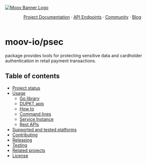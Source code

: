[![Moov Banner Logo](https://user-images.githubusercontent.com/20115216/104214617-885b3c80-53ec-11eb-8ce0-9fc745fb5bfc.png)](https://github.com/moov-io)

<p align="center">
  <a href="https://moov-io.github.io/psec/">Project Documentation</a>
  ·
  <a href="https://moov-io.github.io/psec/api/#overview">API Endpoints</a>
  ·
  <a href="https://slack.moov.io/">Community</a>
  ·
  <a href="https://moov.io/blog/">Blog</a>
  <br>
  <br>
</p>


# moov-io/psec
package provides tools for protecting sensitive data and cardholder authentication in retail payment transactions.

## Table of contents

- [Project status](#project-status)
- [Usage](#usage)
    - [Go library](#go-library)
    - [DUPKT apis](#dupkt-apis)
    - [How to](#how-to)
    - [Command lines](#command-lines)
    - [Service Instance](#service-instance)
    - [Rest APIs](#rest-apis)
- [Supported and tested platforms](#supported-and-tested-platforms)
- [Contributing](#contributing)
- [Releasing](#releasing)
- [Testing](#testing)
- [Related projects](#related-projects)
- [License](#license)

[//]: # (## Project status)

[//]: # ()
[//]: # (Moov dukpt is actively used for validation and debugging. Please star the project if you are interested in its progress. If you have layers above dukpt to simplify tasks, perform business operations, or found bugs we would appreciate an issue or pull request. Thanks!)

[//]: # ()
[//]: # (## Usage)

[//]: # ()
[//]: # (### Go library)

[//]: # ()
[//]: # (This project uses [Go Modules]&#40;https://go.dev/blog/using-go-modules&#41; and Go v1.18 or newer. See [Golang's install instructions]&#40;https://golang.org/doc/install&#41; for help setting up Go. You can download the source code and we offer [tagged and released versions]&#40;https://github.com/moov-io/dupkt/releases/latest&#41; as well. We highly recommend you use a tagged release for production.)

[//]: # ()
[//]: # (```)

[//]: # ($ git@github.com:moov-io/dupkt.git)

[//]: # ()
[//]: # ($ go get -u github.com/moov-io/dupkt)

[//]: # (```)

[//]: # ()
[//]: # (### DUPKT apis)

[//]: # ()
[//]: # (Moov dukpt project supported general utility functions for managing transaction key. The functions divided into two group as aes and des)

[//]: # ()
[//]: # (- Functions for triple data encryption algorithm &#40;des&#41;)

[//]: # (```)

[//]: # (    func DerivationOfInitialKey&#40;bdk, ksn []byte&#41; &#40;[]byte, error&#41;)

[//]: # (    func DeriveCurrentTransactionKey&#40;ik, ksn []byte&#41; &#40;[]byte, error&#41;)

[//]: # (    func EncryptPin&#40;currentKey []byte, pin, pan string, format string&#41; &#40;[]byte, error&#41;)

[//]: # (    func DecryptPin&#40;currentKey, ciphertext []byte, pan string, format string&#41; &#40;string, error&#41;)

[//]: # (    func GenerateMac&#40;currentKey []byte, plainText, action string&#41; &#40;[]byte, error&#41;)

[//]: # (    func EncryptData&#40;currentKey, iv []byte, plainText, action string&#41; &#40;[]byte, error&#41;)

[//]: # (    func DecryptData&#40;currentKey, ciphertext, iv []byte, action string&#41; &#40;string, error&#41;)

[//]: # (```)

[//]: # ()
[//]: # (- Functions for advanced encryption standard &#40;aes&#41;)

[//]: # (```)

[//]: # (    func DerivationOfInitialKey&#40;bdk, kid []byte&#41; &#40;[]byte, error&#41;)

[//]: # (    func DeriveCurrentTransactionKey&#40;ik, ksn []byte&#41; &#40;[]byte, error&#41;)

[//]: # (    func EncryptPin&#40;currentKey, ksn []byte, pin, pan string, keyType string&#41; &#40;[]byte, error&#41;)

[//]: # (    func DecryptPin&#40;currentKey, ksn, ciphertext []byte, pan string, keyType string&#41; &#40;string, error&#41;)

[//]: # (    func GenerateCMAC&#40;currentKey, ksn []byte, plaintext string, keyType string, action string&#41; &#40;[]byte, error&#41;)

[//]: # (    func GenerateHMAC&#40;currentKey, ksn []byte, plaintext string, keyType string, action string&#41; &#40;[]byte, error&#41;)

[//]: # (    func EncryptData&#40;currentKey, ksn, iv []byte, plaintext, keyType, action string&#41; &#40;[]byte, error&#41;)

[//]: # (    func DecryptData&#40;currentKey, ksn, iv, ciphertext []byte, keyType, action string&#41; &#40;string, error&#41;)

[//]: # (```)

[//]: # ()
[//]: # (- Utility function that used to get next key serial number )

[//]: # (```)

[//]: # (    GenerateNextAesKsn&#40;ksn []byte&#41; &#40;[]byte, error&#41;)

[//]: # (```)

[//]: # ()
[//]: # (### How to)

[//]: # ()
[//]: # (First step is to derive initial key in from base derivative key and key serial number &#40;or initial key id&#41;. Base derivative key &#40;BKD&#41; can get from base derivative key id. The package don't specify how to get base derivative key.  )

[//]: # ()
[//]: # (- des)

[//]: # (```)

[//]: # (    ik, err := DerivationOfInitialKey&#40;bdk, ksn&#41;)

[//]: # (    if err != nil {)

[//]: # (        return err)

[//]: # (    })

[//]: # (```)

[//]: # ()
[//]: # (- aes)

[//]: # (```)

[//]: # (    ik, err := DerivationOfInitialKey&#40;bdk, initialKeyID&#41;)

[//]: # (    if err != nil {)

[//]: # (        return err)

[//]: # (    })

[//]: # (```)

[//]: # ()
[//]: # (Second step is to generate transaction key in from generated initial key and key serial number.)

[//]: # ()
[//]: # (```)

[//]: # (    transactionKey, err := DeriveCurrentTransactionKey&#40;ik, ksn&#41;)

[//]: # (    if err != nil {)

[//]: # (        return err)

[//]: # (    })

[//]: # (```)

[//]: # ()
[//]: # (Data &#40;pin, mac, normal data&#41; is encrypted/decrypted using generated initial key and transaction key)

[//]: # ()
[//]: # (- des)

[//]: # (```)

[//]: # (    eryptedPin, err := EncryptPin&#40;transactionKey, pin, pan, FormatVersion&#41;)

[//]: # (    if err != nil {)

[//]: # (        return err)

[//]: # (    })

[//]: # ()
[//]: # (    decryptedPin, err := DecryptPin&#40;transactionKey, encryptedPin, pan, FormatVersion&#41;)

[//]: # (    if err != nil {)

[//]: # (        return err)

[//]: # (    })

[//]: # (```)

[//]: # ()
[//]: # (- aes)

[//]: # (```)

[//]: # (	encPinblock, err := EncryptPin&#40;transactionKey, ksn, pin, pan, KeyAES128Type&#41;)

[//]: # (    if err != nil {)

[//]: # (        return err)

[//]: # (    })

[//]: # ()
[//]: # (	decPinblock, err := DecryptPin&#40;transactionKey, ksn, encPinblock, pan, KeyAES128Type&#41;)

[//]: # (    if err != nil {)

[//]: # (        return err)

[//]: # (    })

[//]: # (```)

[//]: # ()
[//]: # (### Command lines)

[//]: # ()
[//]: # (```)

[//]: # (dukptcli is a tool for both tdes and aes derived unique key per transaction &#40;dukpt&#41; key management.)

[//]: # ()
[//]: # (USAGE)

[//]: # (   dukptcli [-v] [-algorithm] [-ik] [-tk] [-ep] [-dp] [-gm] [-en] [-de])

[//]: # ()
[//]: # (EXAMPLES)

[//]: # (  dukptcli -v          Print the version of dukptcli &#40;Example: v1.0.0&#41;)

[//]: # (  dukptcli -algorithm  Data encryption algorithm &#40;options: des, aes&#41;)

[//]: # (  dukptcli -ik         Derive initial key from base derivative key and key serial number &#40;or initial key id&#41;  )

[//]: # (  dukptcli -tk         Derive transaction key &#40;current transaction key&#41; from initial key and key serial number)

[//]: # (  dukptcli -ep         Encrypt pin block using dukpt transaction key)

[//]: # (  dukptcli -dp         Decrypt pin block using dukpt transaction key)

[//]: # (  dukptcli -gm         Generate mac using dukpt transaction key)

[//]: # (  dukptcli -en         Encrypt data using dukpt transaction key)

[//]: # (  dukptcli -de         Decrypt data using dukpt transaction key)

[//]: # ()
[//]: # (FLAGS)

[//]: # (  -algorithm string)

[//]: # (        data encryption algorithm &#40;options: des, aes&#41; &#40;default "des"&#41;)

[//]: # (  -algorithm.key_type string)

[//]: # (        key type of aes &#40;options: aes128, aes192, aes256 &#40;default "aes128"&#41;)

[//]: # (  -de)

[//]: # (        decrypt data using dukpt transaction key)

[//]: # (  -de.action string)

[//]: # (        request or response action &#40;default "request"&#41;)

[//]: # (  -de.data string)

[//]: # (        encrypted text transformed from plaintext using an encryption algorithm)

[//]: # (  -de.iv string)

[//]: # (        initial vector &#40;not formatted string&#41;)

[//]: # (  -de.ksn string)

[//]: # (        key serial number)

[//]: # (  -de.tk string)

[//]: # (        current transaction key)

[//]: # (  -dp)

[//]: # (        decrypt pin block using dukpt transaction key)

[//]: # (  -dp.format string)

[//]: # (        pin block format &#40;ISO-0, ISO-1, ISO-2, ISO-3, ISO-4, ANSI, ECI1, ECI2, ECI3, ECI4, VISA1, VISA2, VISA3, VISA4&#41;)

[//]: # (  -dp.ksn string)

[//]: # (        key serial number)

[//]: # (  -dp.pan string)

[//]: # (        not formatted pan string)

[//]: # (  -dp.pin string)

[//]: # (        encrypted text transformed from plaintext using an encryption algorithm)

[//]: # (  -dp.tk string)

[//]: # (        current transaction key)

[//]: # (  -en)

[//]: # (        encrypt data using dukpt transaction key)

[//]: # (  -en.action string)

[//]: # (        request or response action &#40;default "request"&#41;)

[//]: # (  -en.data string)

[//]: # (        not formatted request data)

[//]: # (  -en.iv string)

[//]: # (        initial vector &#40;not formatted string&#41;)

[//]: # (  -en.ksn string)

[//]: # (        key serial number)

[//]: # (  -en.tk string)

[//]: # (        current transaction key)

[//]: # (  -ep)

[//]: # (        encrypt pin block using dukpt transaction key)

[//]: # (  -ep.format string)

[//]: # (        pin block format &#40;ISO-0, ISO-1, ISO-2, ISO-3, ISO-4, ANSI, ECI1, ECI2, ECI3, ECI4, VISA1, VISA2, VISA3, VISA4&#41;)

[//]: # (  -ep.ksn string)

[//]: # (        key serial number)

[//]: # (  -ep.pan string)

[//]: # (        not formatted pan string)

[//]: # (  -ep.pin string)

[//]: # (        not formatted pin string)

[//]: # (  -ep.tk string)

[//]: # (        current transaction key)

[//]: # (  -gm)

[//]: # (        generate mac using dukpt transaction key)

[//]: # (  -gm.action string)

[//]: # (        request or response action &#40;default "request"&#41;)

[//]: # (  -gm.data string)

[//]: # (        not formatted request data)

[//]: # (  -gm.ksn string)

[//]: # (        key serial number)

[//]: # (  -gm.tk string)

[//]: # (        current transaction key)

[//]: # (  -gm.type string)

[//]: # (        cmac or hmac style &#40;is valid using aes algorithm&#41; &#40;default "cmac"&#41;)

[//]: # (  -ik)

[//]: # (        derive initial key from base derivative key and key serial number &#40;or initial key id&#41;)

[//]: # (  -ik.bdk string)

[//]: # (        base derivative key)

[//]: # (  -ik.kid string)

[//]: # (        initial key id)

[//]: # (  -ik.ksn string)

[//]: # (        key serial number)

[//]: # (  -tk)

[//]: # (        derive transaction key &#40;current transaction key&#41; from initial key and key serial number)

[//]: # (  -tk.ik string)

[//]: # (        initial key)

[//]: # (  -tk.ksn string)

[//]: # (        key serial number)

[//]: # (  -v    Print dupkt cli version)

[//]: # (```)

[//]: # ()
[//]: # (User should use main flag and sub flag. algorithm.key_type flag is a sub flag of algorithm flag.)

[//]: # ()
[//]: # (There are some execution flags in this cli)

[//]: # (```)

[//]: # (    dukptcli -ik         Derive initial key from base derivative key and key serial number &#40;or initial key id&#41;  )

[//]: # (    dukptcli -tk         Derive transaction key &#40;current transaction key&#41; from initial key and key serial number)

[//]: # (    dukptcli -ep         Encrypt pin block using dukpt transaction key)

[//]: # (    dukptcli -dp         Decrypt pin block using dukpt transaction key)

[//]: # (    dukptcli -gm         Generate mac using dukpt transaction key)

[//]: # (    dukptcli -en         Encrypt data using dukpt transaction key)

[//]: # (    dukptcli -de         Decrypt data using dukpt transaction key)

[//]: # (```)

[//]: # (Execution flags &#40;ik, tk, ep, dp, gm, en, de&#41; can use with algorithm. These flags can't run simultaneously. )

[//]: # (That is that will do a main execution only.)

[//]: # (Execution priority is ik, tk, ep, dp, gm, en, de when setting several main flags.)

[//]: # ()
[//]: # (Example:)

[//]: # (```)

[//]: # (    dukptcli -algorithm=des  -gm=true  -ik=true -ik.bdk=0123456789ABCDEFFEDCBA9876543210 -ik.ksn=FFFF9876543210E00001)

[//]: # (    RESULT: 6ac292faa1315b4d858ab3a3d7d5933a)

[//]: # (```)

[//]: # (In above example, the execution is to derive initial key with specified algorithm although set two execution flags)

[//]: # ()
[//]: # (### Service instance)

[//]: # (DUKPT library provided service instance that support multi dukpt encrypt machines. )

[//]: # (```)

[//]: # (type Service interface {)

[//]: # (	CreateMachine&#40;m *Machine&#41; error)

[//]: # (	GetMachine&#40;ik string&#41; &#40;*Machine, error&#41;)

[//]: # (	GetMachines&#40;&#41; []*Machine)

[//]: # (	MakeNextKSN&#40;ik string&#41; &#40;*Machine, error&#41;)

[//]: # (	DeleteMachine&#40;ik string&#41; error)

[//]: # (	EncryptPin&#40;ik, pin, pan, format string&#41; &#40;string, error&#41;)

[//]: # (	DecryptPin&#40;ik, ciphertext, pan, format string&#41; &#40;string, error&#41;)

[//]: # (	GenerateMac&#40;ik, data, action, macType string&#41; &#40;string, error&#41;)

[//]: # (	EncryptData&#40;ik, data, action, iv string&#41; &#40;string, error&#41;)

[//]: # (	DecryptData&#40;ik, ciphertext, action, iv string&#41; &#40;string, error&#41;)

[//]: # (})

[//]: # (```)

[//]: # ()
[//]: # (User can use the service instance using special logger)

[//]: # (```)

[//]: # (	logger := log.NewLogger&#40;kitlogger&#41;)

[//]: # (	logger.Logf&#40;"Starting dukpt server version %s", dukpt.Version&#41;)

[//]: # ()
[//]: # (	// Setup underlying dukpt service)

[//]: # (	r := server.NewRepositoryInMemory&#40;logger&#41;)

[//]: # (	svc = server.NewService&#40;r&#41;)

[//]: # (```)

[//]: # ()
[//]: # (### Rest APIs)

[//]: # (DUKPT library provided web server. Please check following http endpoints)

[//]: # ()
[//]: # (| Method | Request Body | Route              | Action         |)

[//]: # (|--------|--------------|--------------------|----------------|)

[//]: # (| GET    |              | /machines          | Get Machines   |)

[//]: # (| GET    |              | /machine/{ik}      | Get Machine    |)

[//]: # (| POST   |              | /machine           | Create Machine |)

[//]: # (| POST   | JSON         | /generate_ksn/{ik} | Generate KSN   |)

[//]: # (| POST   | JSON         | /encrypt_pin/{ik}  | Encrypt PIN    | )

[//]: # (| POST   | JSON         | /decrypt_pin/{ik}  | Decrypt Pin    |)

[//]: # (| POST   | JSON         | /generate_mac/{ik} | Generate Mac   |)

[//]: # (| POST   | JSON         | /encrypt_data/{ik} | Encrypt Data   |)

[//]: # (| POST   | JSON         | /decrypt_data/{ik} | Decrypt Data   |)

[//]: # ()
[//]: # (User can create web service using following http handler )

[//]: # (```)

[//]: # (	handler = server.MakeHTTPHandler&#40;svc&#41;)

[//]: # (```)

[//]: # ()
[//]: # (## Supported and tested platforms)

[//]: # ()
[//]: # (- 64-bit Linux &#40;Ubuntu, Debian&#41;, macOS, and Windows)

[//]: # (- Raspberry Pi)

[//]: # ()
[//]: # (Note: 32-bit platforms have known issues and are not supported.)

[//]: # ()
[//]: # (## Contributing)

[//]: # ()
[//]: # (Yes please! Please review our [Contributing guide]&#40;CONTRIBUTING.md&#41; and [Code of Conduct]&#40;CODE_OF_CONDUCT.md&#41; to get started!)

[//]: # ()
[//]: # (This project uses [Go Modules]&#40;https://go.dev/blog/using-go-modules&#41; and Go v1.18 or newer. See [Golang's install instructions]&#40;https://golang.org/doc/install&#41; for help setting up Go. You can download the source code and we offer [tagged and released versions]&#40;https://github.com/moov-io/imagecashletter/releases/latest&#41; as well. We highly recommend you use a tagged release for production.)

[//]: # ()
[//]: # (### Releasing)

[//]: # ()
[//]: # (To make a release of dupkt simply open a pull request with `CHANGELOG.md` and `version.go` updated with the next version number and details. You'll also need to push the tag &#40;i.e. `git push origin v1.0.0`&#41; to origin in order for CI to make the release.)

[//]: # ()
[//]: # (### Testing)

[//]: # ()
[//]: # (We maintain a comprehensive suite of unit tests and recommend table-driven testing when a particular function warrants several very similar test cases. To run all test files in the current directory, use `go test`. Current overall coverage can be found on [Codecov]&#40;https://app.codecov.io/gh/moov-io/imagecashletter/&#41;.)

[//]: # ()
[//]: # ()
[//]: # (## Related projects)

[//]: # (As part of Moov's initiative to offer open source fintech infrastructure, we have a large collection of active projects you may find useful:)

[//]: # ()
[//]: # (- [Moov DUPKT]&#40;https://github.com/moov-io/pinblock&#41; offers functions for personal identification management &#40;PIN&#41; and security.)

[//]: # ()
[//]: # (## License)

[//]: # ()
[//]: # (Apache License 2.0 - See [LICENSE]&#40;LICENSE&#41; for details.)

